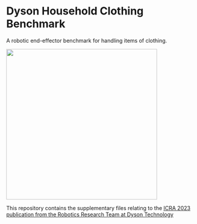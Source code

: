# Dyson Household Clothing Benchmark
A robotic end-effector benchmark for handling items of clothing.

<img src="https://user-images.githubusercontent.com/124704075/217343762-85ac2cf8-50b1-43fc-85fa-a7d21b45e84d.png" width="400">


This repository contains the supplementary files relating to the [ICRA 2023 publication from the Robotics Research Team at Dyson Technology](https://ieeexplore.ieee.org/document/0000000)

